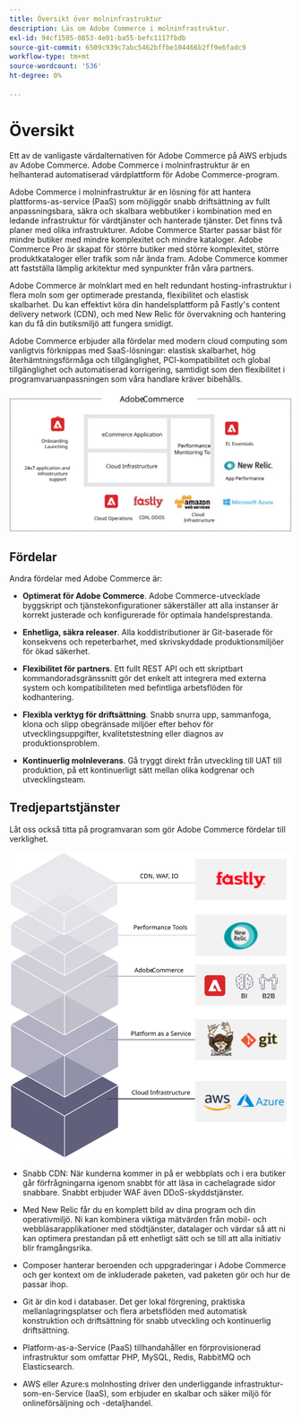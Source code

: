 ```yaml
---
title: Översikt över molninfrastruktur
description: Läs om Adobe Commerce i molninfrastruktur.
exl-id: 94cf1505-0853-4e01-ba55-befc1117fbdb
source-git-commit: 6509c939c7abc5462bffbe104466b2ff9e6fadc9
workflow-type: tm+mt
source-wordcount: '536'
ht-degree: 0%

---
```


# Översikt

Ett av de vanligaste värdalternativen för Adobe Commerce på AWS erbjuds av Adobe Commerce. Adobe Commerce i molninfrastruktur är en helhanterad automatiserad värdplattform för Adobe Commerce-program.

Adobe Commerce i molninfrastruktur är en lösning för att hantera plattforms-as-service (PaaS) som möjliggör snabb driftsättning av fullt anpassningsbara, säkra och skalbara webbutiker i kombination med en ledande infrastruktur för värdtjänster och hanterade tjänster. Det finns två planer med olika infrastrukturer. Adobe Commerce Starter passar bäst för mindre butiker med mindre komplexitet och mindre kataloger. Adobe Commerce Pro är skapat för större butiker med större komplexitet, större produktkataloger eller trafik som når ända fram. Adobe Commerce kommer att fastställa lämplig arkitektur med synpunkter från våra partners.

Adobe Commerce är molnklart med en helt redundant hosting-infrastruktur i flera moln som ger optimerade prestanda, flexibilitet och elastisk skalbarhet. Du kan effektivt köra din handelsplattform på Fastly&#39;s content delivery network (CDN), och med New Relic för övervakning och hantering kan du få din butiksmiljö att fungera smidigt.

Adobe Commerce erbjuder alla fördelar med modern cloud computing som vanligtvis förknippas med SaaS-lösningar: elastisk skalbarhet, hög återhämtningsförmåga och tillgänglighet, PCI-kompatibilitet och global tillgänglighet och automatiserad korrigering, samtidigt som den flexibilitet i programvaruanpassningen som våra handlare kräver bibehålls.

![Bild som visar arkitektoniska element i Adobe Commerce på molninfrastruktur](../../../assets/playbooks/adobe-commerce-cloud-infrastructure.svg)

## Fördelar

Andra fördelar med Adobe Commerce är:

- **Optimerat för Adobe Commerce**. Adobe Commerce-utvecklade byggskript och tjänstekonfigurationer säkerställer att alla instanser är korrekt justerade och konfigurerade för optimala handelsprestanda.

- **Enhetliga, säkra releaser**. Alla koddistributioner är Git-baserade för konsekvens och repeterbarhet, med skrivskyddade produktionsmiljöer för ökad säkerhet.

- **Flexibilitet för partners**. Ett fullt REST API och ett skriptbart kommandoradsgränssnitt gör det enkelt att integrera med externa system och kompatibiliteten med befintliga arbetsflöden för kodhantering.

- **Flexibla verktyg för driftsättning**. Snabb snurra upp, sammanfoga, klona och slipp obegränsade miljöer efter behov för utvecklingsuppgifter, kvalitetstestning eller diagnos av produktionsproblem.

- **Kontinuerlig molnleverans**. Gå tryggt direkt från utveckling till UAT till produktion, på ett kontinuerligt sätt mellan olika kodgrenar och utvecklingsteam.

## Tredjepartstjänster

Låt oss också titta på programvaran som gör Adobe Commerce fördelar till verklighet.

![Bild som visar Adobe Commerce i molninfrastrukturens teknikstack](../../../assets/playbooks/cloud-tech-stack.svg)

- Snabb CDN: När kunderna kommer in på er webbplats och i era butiker går förfrågningarna igenom snabbt för att läsa in cachelagrade sidor snabbare. Snabbt erbjuder WAF även DDoS-skyddstjänster.

- Med New Relic får du en komplett bild av dina program och din operativmiljö. Ni kan kombinera viktiga mätvärden från mobil- och webbläsarapplikationer med stödtjänster, datalager och värdar så att ni kan optimera prestandan på ett enhetligt sätt och se till att alla initiativ blir framgångsrika.

- Composer hanterar beroenden och uppgraderingar i Adobe Commerce och ger kontext om de inkluderade paketen, vad paketen gör och hur de passar ihop.

- Git är din kod i databaser. Det ger lokal förgrening, praktiska mellanlagringsplatser och flera arbetsflöden med automatisk konstruktion och driftsättning för snabb utveckling och kontinuerlig driftsättning.

- Platform-as-a-Service (PaaS) tillhandahåller en förprovisionerad infrastruktur som omfattar PHP, MySQL, Redis, RabbitMQ och Elasticsearch.

- AWS eller Azure:s molnhosting driver den underliggande infrastruktur-som-en-Service (IaaS), som erbjuder en skalbar och säker miljö för onlineförsäljning och -detaljhandel.
